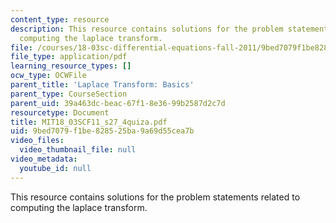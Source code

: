```yaml
---
content_type: resource
description: This resource contains solutions for the problem statements related to
  computing the laplace transform.
file: /courses/18-03sc-differential-equations-fall-2011/9bed7079f1be828525ba9a69d55cea7b_MIT18_03SCF11_s27_4quiza.pdf
file_type: application/pdf
learning_resource_types: []
ocw_type: OCWFile
parent_title: 'Laplace Transform: Basics'
parent_type: CourseSection
parent_uid: 39a463dc-beac-67f1-8e36-99b2587d2c7d
resourcetype: Document
title: MIT18_03SCF11_s27_4quiza.pdf
uid: 9bed7079-f1be-8285-25ba-9a69d55cea7b
video_files:
  video_thumbnail_file: null
video_metadata:
  youtube_id: null
---
```

This resource contains solutions for the problem statements related to computing the laplace transform.